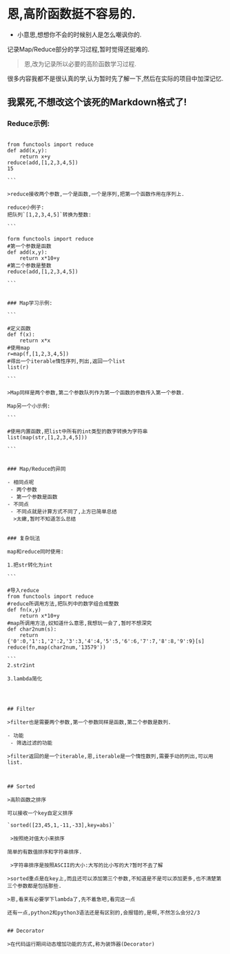 # 恩,高阶函数挺不容易的.

- 小意思,想想你不会的时候别人是怎么嘲讽你的.

记录Map/Reduce部分的学习过程,暂时觉得还挺难的.

>恩,改为记录所以必要的高阶函数学习过程.

很多内容我都不是很认真的学,认为暂时先了解一下,然后在实际的项目中加深记忆.

## 我累死,不想改这个该死的Markdown格式了!


### Reduce示例:

````

from functools import reduce
def add(x,y):
	return x+y
reduce(add,[1,2,3,4,5])
15

```

>reduce接收两个参数,一个是函数,一个是序列,把第一个函数作用在序列上.

reduce小例子:
把队列`[1,2,3,4,5]`转换为整数:

```

form functools import reduce
#第一个参数是函数
def add(x,y):
	return x*10+y
#第二个参数是整数
reduce(add,[1,2,3,4,5])

```


### Map学习示例:

```

#定义函数
def f(x):
	return x*x
#使用map
r=map(f,[1,2,3,4,5])
#得出一个iterable惰性序列,列出,返回一个list
list(r)

```

>Map同样是两个参数,第二个参数队列作为第一个函数的参数传入第一个参数.

Map另一个小示例:

```

#使用内置函数,把list中所有的int类型的数字转换为字符串
list(map(str,[1,2,3,4,5]))

```


### Map/Reduce的异同

- 相同点呢
 - 两个参数
 - 第一个参数是函数
- 不同点
 - 不同点就是计算方式不同了,上方已简单总结
  >太嫩,暂时不知道怎么总结


### 复杂玩法

map和reduce同时使用: 

1.把str转化为int

```

#导入reduce
from functools import reduce
#reduce所调用方法,把队列中的数字组合成整数
def fn(x,y)
	return x*10+y
#map所调用方法,奴知道什么意思,我想玩一会了,暂时不想深究
def char2num(s):
	return {'0':0,'1':1,'2':2,'3':3,'4':4,'5':5,'6':6,'7':7,'8':8,'9':9}[s]
reduce(fn,map(char2num,'13579'))

```
2.str2int

3.lambda简化




## Filter

>filter也是需要两个参数,第一个参数同样是函数,第二个参数是数列.

- 功能
 - 筛选过滤的功能

>filter返回的是一个iterable,恩,iterable是一个惰性数列,需要手动的列出,可以用list.



## Sorted

>高阶函数之排序

可以接收一个key自定义排序

`sorted([23,45,1,-11,-33],key=abs)`

 >按照绝对值大小来排序

简单的有数值排序和字符串排序.

 >字符串排序是按照ASCII的大小:大写的比小写的大?暂时不去了解

>sorted重点是在key上,而且还可以添加第三个参数,不知道是不是可以添加更多,也不清楚第三个参数都是包括那些.

>恩,看来有必要学下lambda了,先不着急吧,看完这一点

还有一点,python2和python3语法还是有区别的,会报错的,是啊,不然怎么会分2/3


## Decorator

>在代码运行期间动态增加功能的方式,称为装饰器(Decorator)



